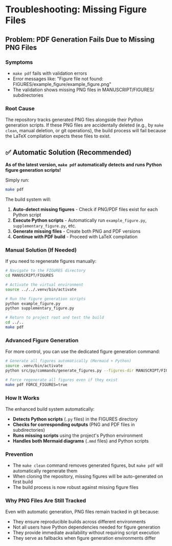 # Troubleshooting: Missing Figure Files

## Problem: PDF Generation Fails Due to Missing PNG Files

### Symptoms
- `make pdf` fails with validation errors
- Error messages like: "Figure file not found: FIGURES/example_figure/example_figure.png"
- The validation shows missing PNG files in MANUSCRIPT/FIGURES/ subdirectories

### Root Cause
The repository tracks generated PNG files alongside their Python generation scripts. If these PNG files are accidentally deleted (e.g., by `make clean`, manual deletion, or git operations), the build process will fail because the LaTeX compilation expects these files to exist.

## ✅ Automatic Solution (Recommended)

**As of the latest version, `make pdf` automatically detects and runs Python figure generation scripts!**

Simply run:
```bash
make pdf
```

The build system will:
1. **Auto-detect missing figures** - Check if PNG/PDF files exist for each Python script
2. **Execute Python scripts** - Automatically run `example_figure.py`, `supplementary_figure.py`, etc.
3. **Generate missing files** - Create both PNG and PDF versions
4. **Continue with PDF build** - Proceed with LaTeX compilation

### Manual Solution (If Needed)
If you need to regenerate figures manually:

```bash
# Navigate to the FIGURES directory
cd MANUSCRIPT/FIGURES

# Activate the virtual environment
source ../../.venv/bin/activate

# Run the figure generation scripts
python example_figure.py
python supplementary_figure.py

# Return to project root and test the build
cd ../..
make pdf
```

### Advanced Figure Generation
For more control, you can use the dedicated figure generation command:

```bash
# Generate all figures automatically (Mermaid + Python)
source .venv/bin/activate
python src/py/commands/generate_figures.py --figures-dir MANUSCRIPT/FIGURES --verbose

# Force regenerate all figures even if they exist
make pdf FORCE_FIGURES=true
```

### How It Works
The enhanced build system automatically:
- **Detects Python scripts** (`.py` files) in the FIGURES directory
- **Checks for corresponding outputs** (PNG and PDF files in subdirectories)
- **Runs missing scripts** using the project's Python environment
- **Handles both Mermaid diagrams** (`.mmd` files) and Python scripts

### Prevention
- The `make clean` command removes generated figures, but `make pdf` will automatically regenerate them
- When cloning the repository, missing figures will be auto-generated on first build
- The build process is now robust against missing figure files

### Why PNG Files Are Still Tracked
Even with automatic generation, PNG files remain tracked in git because:
- They ensure reproducible builds across different environments
- Not all users have Python dependencies needed for figure generation
- They provide immediate availability without requiring script execution
- They serve as fallbacks when figure generation environments differ